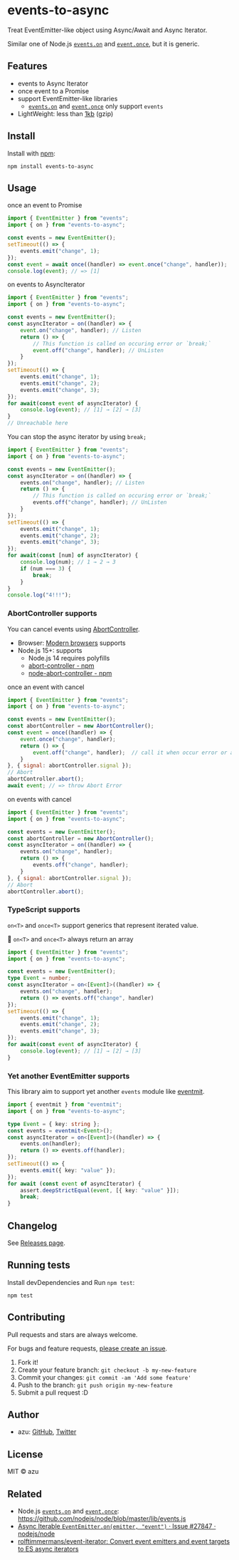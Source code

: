 # events-to-async

Treat EventEmitter-like object using Async/Await and Async Iterator.

Similar one of Node.js [`events.on`](https://nodejs.org/api/events.html#events_events_on_emitter_eventname_options)
and [`event.once`](https://nodejs.org/api/events.html#events_events_once_emitter_name_options), but it is generic.

## Features

- events to Async Iterator
- once event to a Promise
- support EventEmitter-like libraries
    - [`events.on`](https://nodejs.org/api/events.html#events_events_on_emitter_eventname_options)
      and [`event.once`](https://nodejs.org/api/events.html#events_events_once_emitter_name_options) only
      support `events`
- LightWeight: less than [1kb](https://bundlephobia.com/package/events-to-async) (gzip)

## Install

Install with [npm](https://www.npmjs.com/):

    npm install events-to-async

## Usage

once an event to Promise

```js
import { EventEmitter } from "events";
import { on } from "events-to-async";

const events = new EventEmitter();
setTimeout(() => {
    events.emit("change", 1);
});
const event = await once((handler) => event.once("change", handler));
console.log(event); // => [1]
```

on events to AsyncIterator

```js
import { EventEmitter } from "events";
import { on } from "events-to-async";

const events = new EventEmitter();
const asyncIterator = on((handler) => {
    event.on("change", handler); // Listen
    return () => {
        // This function is called on occuring error or `break;`
        event.off("change", handler); // UnListen
    }
});
setTimeout(() => {
    events.emit("change", 1);
    events.emit("change", 2);
    events.emit("change", 3);
});
for await(const event of asyncIterator) {
    console.log(event); // [1] → [2] → [3]
}
// Unreachable here
```

You can stop the async iterator by using `break;`

```js
import { EventEmitter } from "events";
import { on } from "events-to-async";

const events = new EventEmitter();
const asyncIterator = on((handler) => {
    events.on("change", handler); // Listen
    return () => {
        // This function is called on occuring error or `break;`
        events.off("change", handler); // UnListen
    }
});
setTimeout(() => {
    events.emit("change", 1);
    events.emit("change", 2);
    events.emit("change", 3);
});
for await(const [num] of asyncIterator) {
    console.log(num); // 1 → 2 → 3
    if (num === 3) {
        break;
    }
}
console.log("4!!!"); 
```

### AbortController supports

You can cancel events using  [AbortController](https://developer.mozilla.org/en-US/docs/Web/API/AbortController).

- Browser: [Modern browsers](https://caniuse.com/abortcontroller) supports
- Node.js 15+: supports
    - Node.js 14 requires polyfills
    - [abort-controller - npm](https://www.npmjs.com/package/abort-controller)
    - [node-abort-controller - npm](https://www.npmjs.com/package/node-abort-controller)

once an event with cancel

```js
import { EventEmitter } from "events";
import { on } from "events-to-async";

const events = new EventEmitter();
const abortController = new AbortController();
const event = once((handler) => {
    event.once("change", handler);
    return () => {
        event.off("change", handler);  // call it when occur error or abort
    }
}, { signal: abortController.signal });
// Abort
abortController.abort();
await event; // => throw Abort Error
```

on events with cancel

```js
import { EventEmitter } from "events";
import { on } from "events-to-async";

const events = new EventEmitter();
const abortController = new AbortController();
const asyncIterator = on((handler) => {
    events.on("change", handler);
    return () => {
        events.off("change", handler);
    }
}, { signal: abortController.signal });
// Abort
abortController.abort();
```

### TypeScript supports

`on<T>` and `once<T>` support generics that represent iterated value.

:memo: `on<T>` and `once<T>` always return an array

```ts
import { EventEmitter } from "events";
import { on } from "events-to-async";

const events = new EventEmitter();
type Event = number;
const asyncIterator = on<[Event]>((handler) => {
    events.on("change", handler);
    return () => events.off("change", handler)
});
setTimeout(() => {
    events.emit("change", 1);
    events.emit("change", 2);
    events.emit("change", 3);
});
for await(const event of asyncIterator) {
    console.log(event); // [1] → [2] → [3]
}
```

### Yet another EventEmitter supports

This library aim to support yet another `events` module like [eventmit](https://github.com/azu/eventmit).

```ts
import { eventmit } from "eventmit";
import { on } from "events-to-async";

type Event = { key: string };
const events = eventmit<Event>();
const asyncIterator = on<[Event]>((handler) => {
    events.on(handler);
    return () => events.off(handler);
});
setTimeout(() => {
    events.emit({ key: "value" });
});
for await (const event of asyncIterator) {
    assert.deepStrictEqual(event, [{ key: "value" }]);
    break;
}
```

## Changelog

See [Releases page](https://github.com/azu/events-to-async/releases).

## Running tests

Install devDependencies and Run `npm test`:

    npm test

## Contributing

Pull requests and stars are always welcome.

For bugs and feature requests, [please create an issue](https://github.com/azu/events-to-async/issues).

1. Fork it!
2. Create your feature branch: `git checkout -b my-new-feature`
3. Commit your changes: `git commit -am 'Add some feature'`
4. Push to the branch: `git push origin my-new-feature`
5. Submit a pull request :D

## Author

- azu: [GitHub](https://github.com/azu), [Twitter](https://twitter.com/azu_re)

## License

MIT © azu

## Related

- Node.js [`events.on`](https://nodejs.org/api/events.html#events_events_on_emitter_eventname_options)
  and [`event.once`](https://nodejs.org/api/events.html#events_events_once_emitter_name_options): <https://github.com/nodejs/node/blob/master/lib/events.js>
- [Async Iterable `EventEmitter.on(emitter, "event")` · Issue #27847 · nodejs/node](https://github.com/nodejs/node/issues/27847)
- [rolftimmermans/event-iterator: Convert event emitters and event targets to ES async iterators](https://github.com/rolftimmermans/event-iterator)
